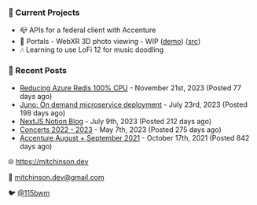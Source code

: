 ### 📌 Current Projects
- 📪 APIs for a federal client with Accenture
- 📸 Portals - WebXR 3D photo viewing - WIP ([demo](https://portals.mitchinson.dev/)) ([src](https://github.com/bmitchinson/vr-jpg-viewer-webxr))
- 🎶 Learning to use LoFi 12 for music doodling

### 📝 Recent Posts

- [Reducing Azure Redis 100% CPU](https://blog.mitchinson.dev/redis-cpu) - November 21st, 2023 (Posted 77 days ago)
- [Juno: On demand microservice deployment](https://blog.mitchinson.dev/juno) - July 23rd, 2023 (Posted 198 days ago)
- [NextJS Notion Blog](https://blog.mitchinson.dev/blog-2023) - July 9th, 2023 (Posted 212 days ago)
- [Concerts 2022 - 2023](https://blog.mitchinson.dev/concerts-2023) - May 7th, 2023 (Posted 275 days ago)
- [Accenture August + September 2021](https://blog.mitchinson.dev/pillar/aug-sep-21) - October 17th, 2021 (Posted 842 days ago)

🌐 https://mitchinson.dev

💌 mitchinson.dev@gmail.com

🐦 [@115bwm](https://twitter.com/115bwm)